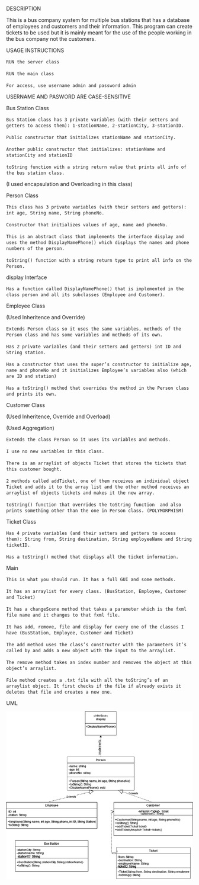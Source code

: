 
 

 
 

DESCRIPTION 

 

This is a bus company system for multiple bus stations that has a database of employees and customers and their information. This program can create tickets to be used but it is mainly meant for the use of the people working in the bus company not the customers. 

 

 
 USAGE INSTRUCTIONS 

    RUN the server class 

    RUN the main class 

    For access, use username admin and password admin 

USERNAME AND PASWORD ARE CASE-SENSITIVE 


 

Bus Station Class 

    Bus Station class has 3 private variables (with their setters and getters to access them): 1-stationName, 2-stationCity, 3-stationID. 

    Public constructor that initializes stationName and stationCity. 

    Another public constructor that initializes: stationName and stationCity and stationID 

    toString function with a string return value that prints all info of the bus station class. 

(I used encapsulation and Overloading in this class) 

 

 

Person Class 

 

    This class has 3 private variables (with their setters and getters): int age, String name, String phoneNo. 

    Constructor that initializes values of age, name and phoneNo. 

    This is an abstract class that implements the interface display and uses the method DisplayNamePhone() which displays the names and phone numbers of the person. 

    toString() function with a string return type to print all info on the Person. 

 

 

 

display Interface 

 

    Has a function called DisplayNamePhone() that is implemented in the class person and all its subclasses (Employee and Customer). 

 

 

Employee Class 

(Used Inheritence and Override) 

    Extends Person class so it uses the same variables, methods of the Person class and has some variables and methods of its own. 

    Has 2 private variables (and their setters and getters) int ID and String station. 

    Has a constructor that uses the super’s constructor to initialize age, name and phoneNo and it initializes Employee’s variables also (which are ID and station) 

    Has a toString() method that overrides the method in the Person class and prints its own. 

 

 

Customer Class 

 

(Used Inheritence, Override and Overload) 

(Used Aggregation) 

    Extends the class Person so it uses its variables and methods. 

    I use no new variables in this class. 

    There is an arraylist of objects Ticket that stores the tickets that this customer bought. 

    2 methods called addTicket, one of them receives an individual object Ticket and adds it to the array list and the other method receives an arraylist of objects tickets and makes it the new array. 

    toString() function that overrides the toString function  and also prints something other than the one in Person class. (POLYMORPHISM) 

 

Ticket Class 

 

    Has 4 private variables (and their setters and getters to access them): String from, String destination, String employeeName and String ticketID. 

    Has a toString() method that displays all the ticket information. 

 

Main 

    This is what you should run. It has a full GUI and some methods. 

    It has an arraylist for every class. (BusStation, Employee, Customer and Ticket) 

    It has a changeScene method that takes a parameter which is the fxml file name and it changes to that fxml file. 

    It has add, remove, file and display for every one of the classes I have (BusStation, Employee, Customer and Ticket) 

    The add method uses the class’s constructer with the parameters it’s called by and adds a new object with the input to the arraylist. 

    The remove method takes an index number and removes the object at this object’s arraylist. 

    File method creates a .txt file with all the toString’s of an arraylist object. It first checks if the file if already exists it deletes that file and creates a new one. 

 

 

 

 

 

UML 

 ![uml](/Images/UML.png)